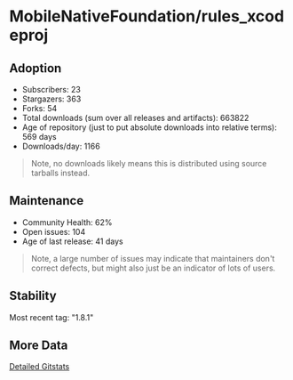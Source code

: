 # MobileNativeFoundation/rules_xcodeproj

## Adoption

- Subscribers: 23
- Stargazers: 363
- Forks: 54
- Total downloads (sum over all releases and artifacts): 663822
- Age of repository (just to put absolute downloads into relative terms): 569 days
- Downloads/day: 1166

> Note, no downloads likely means this is distributed using source tarballs instead.

## Maintenance

- Community Health: 62%
- Open issues: 104
- Age of last release: 41 days

> Note, a large number of issues may indicate that maintainers don't correct defects, but might also
> just be an indicator of lots of users.

## Stability

Most recent tag: "1.8.1"

## More Data

[Detailed Gitstats](/bazel-catalog/gitstats/MobileNativeFoundation/rules_xcodeproj)

